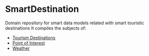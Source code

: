# SmartDestination
Domain repository for smart data models related with smart touristic destinations
It compiles the subjects of:
- [Tourism Destinations](https://github.com/smart-data-models/TourismDestinations/)
- [Point of Interest](https://github.com/smart-data-models/dataModel.PointOfInterest/)
- [Weather](https://github.com/smart-data-models/dataModel.Weather/)
